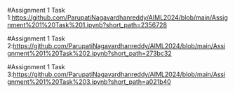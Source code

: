 #Assignment 1 Task 1:https://github.com/ParupatiNagavardhanreddy/AIML2024/blob/main/Assignment%201%20Task%201.ipynb?short_path=2356728

#Assignment 1 Task 2:https://github.com/ParupatiNagavardhanreddy/AIML2024/blob/main/Assignment%201%20Task%202.ipynb?short_path=273bc32

#Assignment 1 Task 3:https://github.com/ParupatiNagavardhanreddy/AIML2024/blob/main/Assignment%201%20Task%203.ipynb?short_path=a021b40
